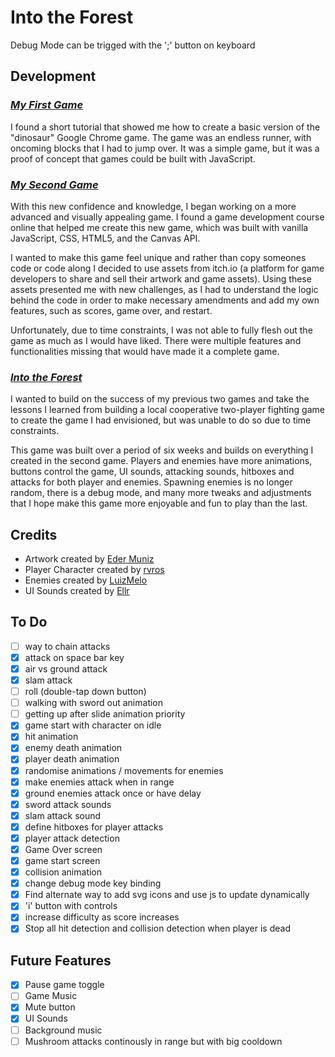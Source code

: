 # Into the Forest

Debug Mode can be trigged with the ';' button on keyboard

## Development

### _[My First Game](https://tsv-stacks.github.io/my-first-game/)_

I found a short tutorial that showed me how to create a basic version of the "dinosaur" Google Chrome game. The game was an endless runner, with oncoming blocks that I had to jump over. It was a simple game, but it was a proof of concept that games could be built with JavaScript.

### _[My Second Game](https://arcade-game-runner.netlify.app/)_

With this new confidence and knowledge, I began working on a more advanced and visually appealing game. I found a game development course online that helped me create this new game, which was built with vanilla JavaScript, CSS, HTML5, and the Canvas API.

I wanted to make this game feel unique and rather than copy someones code or code along I decided to use assets from itch.io (a platform for game developers to share and sell their artwork and game assets). Using these assets presented me with new challenges, as I had to understand the logic behind the code in order to make necessary amendments and add my own features, such as scores, game over, and restart.

Unfortunately, due to time constraints, I was not able to fully flesh out the game as much as I would have liked. There were multiple features and functionalities missing that would have made it a complete game.

### _[Into the Forest](https://into-the-forest.netlify.app/)_

I wanted to build on the success of my previous two games and take the lessons I learned from building a local cooperative two-player fighting game to create the game I had envisioned, but was unable to do so due to time constraints.

This game was built over a period of six weeks and builds on everything I created in the second game. Players and enemies have more animations, buttons control the game, UI sounds, attacking sounds, hitboxes and attacks for both player and enemies. Spawning enemies is no longer random, there is a debug mode, and many more tweaks and adjustments that I hope make this game more enjoyable and fun to play than the last.

## Credits

- Artwork created by [Eder Muniz](https://edermunizz.itch.io/free-pixel-art-forest)
- Player Character created by [rvros](https://rvros.itch.io/animated-pixel-hero)
- Enemies created by [LuizMelo](https://luizmelo.itch.io/monsters-creatures-fantasy)
- UI Sounds created by [Ellr](https://ellr.itch.io/universal-ui-soundpack)

## To Do

- [ ] way to chain attacks
- [x] attack on space bar key
- [x] air vs ground attack
- [x] slam attack
- [ ] roll (double-tap down button)
- [ ] walking with sword out animation
- [ ] getting up after slide animation priority
- [x] game start with character on idle
- [x] hit animation
- [x] enemy death animation
- [x] player death animation
- [x] randomise animations / movements for enemies
- [x] make enemies attack when in range
- [x] ground enemies attack once or have delay
- [x] sword attack sounds
- [x] slam attack sound
- [x] define hitboxes for player attacks
- [x] player attack detection
- [x] Game Over screen
- [x] game start screen
- [x] collision animation
- [x] change debug mode key binding
- [x] Find alternate way to add svg icons and use js to update dynamically
- [x] 'i' button with controls
- [x] increase difficulty as score increases
- [x] Stop all hit detection and collision detection when player is dead

## Future Features

- [x] Pause game toggle
- [ ] Game Music
- [x] Mute button
- [x] UI Sounds
- [ ] Background music
- [ ] Mushroom attacks continously in range but with big cooldown
